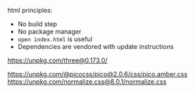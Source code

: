 html principles:

- No build step
- No package manager
- `open index.html` is useful
- Dependencies are vendored with update instructions

https://unpkg.com/three@0.173.0/

https://unpkg.com/@picocss/pico@2.0.6/css/pico.amber.css
https://unpkg.com/normalize.css@8.0.1/normalize.css
